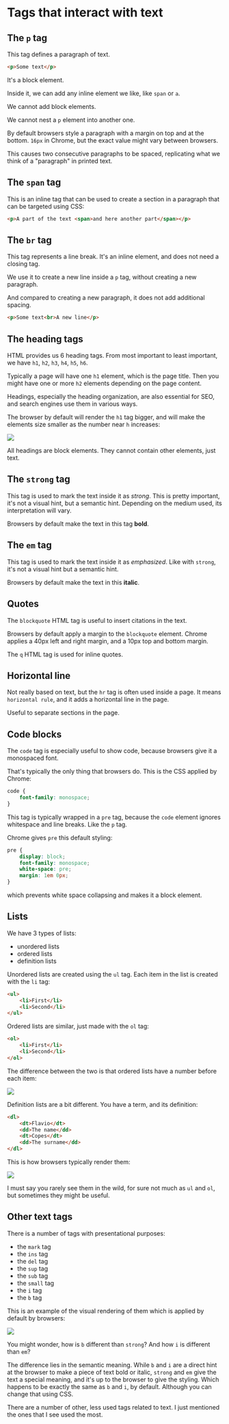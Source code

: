 # Tags that interact with text

## The `p` tag

This tag defines a paragraph of text.

```html
<p>Some text</p>
```

It's a block element.

Inside it, we can add any inline element we like, like `span` or `a`.

We cannot add block elements.

We cannot nest a `p` element into another one.

By default browsers style a paragraph with a margin on top and at the bottom. `16px` in Chrome, but the exact value might vary between browsers.

This causes two consecutive paragraphs to be spaced, replicating what we think of a "paragraph" in printed text.

## The `span` tag

This is an inline tag that can be used to create a section in a paragraph that can be targeted using CSS:

```html
<p>A part of the text <span>and here another part</span></p>
```

## The `br` tag

This tag represents a line break. It's an inline element, and does not need a closing tag.

We use it to create a new line inside a `p` tag, without creating a new paragraph.

And compared to creating a new paragraph, it does not add additional spacing.

```html
<p>Some text<br>A new line</p>
```

## The heading tags

HTML provides us 6 heading tags. From most important to least important, we have `h1`, `h2`, `h3`, `h4`, `h5`, `h6`.

Typically a page will have one `h1` element, which is the page title. Then you might have one or more `h2` elements depending on the page content.

Headings, especially the heading organization, are also essential for SEO, and search engines use them in various ways.

The browser by default will render the `h1` tag bigger, and will make the elements size smaller as the number near `h` increases:

![](6-Tags-that-interact-with-text/Screen%20Shot%202019-06-11%20at%2019.46.57.png)

All headings are block elements. They cannot contain other elements, just text.

## The `strong` tag

This tag is used to mark the text inside it as *strong*. This is pretty important, it's not a visual hint, but a semantic hint. Depending on the medium used, its interpretation will vary.

Browsers by default make the text in this tag **bold**.

## The `em` tag

This tag is used to mark the text inside it as *emphasized*. Like with `strong`, it's not a visual hint but a semantic hint.

Browsers by default make the text in this **italic**.

## Quotes
The `blockquote` HTML tag is useful to insert citations in the text.

Browsers by default apply a margin to the `blockquote` element. Chrome applies a 40px left and right margin, and a 10px top and bottom margin.

The `q` HTML tag is used for inline quotes.

## Horizontal line

Not really based on text, but the `hr` tag is often used inside a page. It means `horizontal rule`, and it adds a horizontal line in the page.

Useful to separate sections in the page.

## Code blocks

The `code` tag is especially useful to show code, because browsers give it a monospaced font.

That's typically the only thing that browsers do. This is the CSS applied by Chrome:

```css
code {
    font-family: monospace;
}
```

This tag is typically wrapped in a `pre` tag, because the `code` element ignores whitespace and line breaks. Like the `p` tag.

Chrome gives `pre` this default styling:

```css
pre {
    display: block;
    font-family: monospace;
    white-space: pre;
    margin: 1em 0px;
}
```

which prevents white space collapsing and makes it a block element.

## Lists

We have 3 types of lists:

- unordered lists
- ordered lists
- definition lists

Unordered lists are created using the `ul` tag. Each item in the list is created with the `li` tag:

```html
<ul>
	<li>First</li>
	<li>Second</li>
</ul>
```

Ordered lists are similar, just made with the `ol` tag:

```html
<ol>
	<li>First</li>
	<li>Second</li>
</ol>
```

The difference between the two is that ordered lists have a number before each item:

![](6-Tags-that-interact-with-text/Screen%20Shot%202019-06-12%20at%2009.35.05.png)

Definition lists are a bit different. You have a term, and its definition:

```html
<dl>
	<dt>Flavio</dt>
	<dd>The name</dd>
	<dt>Copes</dt>
	<dd>The surname</dd>
</dl>
```

This is how browsers typically render them:

![](6-Tags-that-interact-with-text/Screen%20Shot%202019-06-12%20at%2009.45.21.png)

I must say you rarely see them in the wild, for sure not much as `ul` and `ol`, but sometimes they might be useful.

## Other text tags

There is a number of tags with presentational purposes:

- the `mark` tag
- the `ins` tag
- the `del` tag
- the `sup` tag
- the `sub` tag
- the `small` tag
- the `i` tag
- the `b` tag

This is an example of the visual rendering of them which is applied by default by browsers:

![](6-Tags-that-interact-with-text/Screen%20Shot%202019-06-12%20at%2008.43.55.png)

You might wonder, how is `b` different than `strong`? And how `i` is different than `em`?

The difference lies in the semantic meaning. While `b` and `i` are a direct hint at the browser to make a piece of text bold or italic, `strong` and `em` give the text a special meaning, and it's up to the browser to give the styling. Which happens to be exactly the same as `b` and `i`, by default. Although you can change that using CSS.

There are a number of other, less used tags related to text. I just mentioned the ones that I see used the most.
